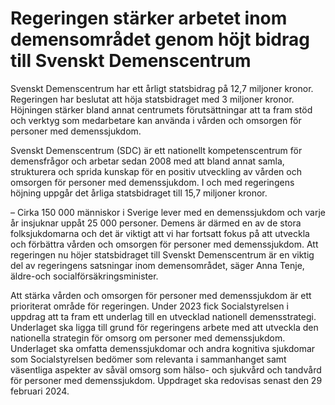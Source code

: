 # Regeringen stärker arbetet inom demensområdet genom höjt bidrag till Svenskt Demenscentrum

Svenskt Demenscentrum har ett årligt statsbidrag på 12,7 miljoner kronor. Regeringen har beslutat att höja statsbidraget med 3 miljoner kronor. Höjningen stärker bland annat centrumets förutsättningar att ta fram stöd och verktyg som medarbetare kan använda i vården och omsorgen för personer med demenssjukdom.

Svenskt Demenscentrum (SDC) är ett nationellt kompetenscentrum för demensfrågor och arbetar sedan 2008 med att bland annat samla, strukturera och sprida kunskap för en positiv utveckling av vården och omsorgen för personer med demenssjukdom. I och med regeringens höjning uppgår det årliga statsbidraget till 15,7 miljoner kronor.

– Cirka 150 000 människor i Sverige lever med en demenssjukdom och varje år insjuknar uppåt 25 000 personer. Demens är därmed en av de stora folksjukdomarna och det är viktigt att vi har fortsatt fokus på att utveckla och förbättra vården och omsorgen för personer med demenssjukdom. Att regeringen nu höjer statsbidraget till Svenskt Demenscentrum är en viktig del av regeringens satsningar inom demensområdet, säger Anna Tenje, äldre-och socialförsäkringsminister.

Att stärka vården och omsorgen för personer med demenssjukdom är ett prioriterat område för regeringen. Under 2023 fick Socialstyrelsen i uppdrag att ta fram ett underlag till en utvecklad nationell demensstrategi. Underlaget ska ligga till grund för regeringens arbete med att utveckla den nationella strategin för omsorg om personer med demenssjukdom. Underlaget ska omfatta demenssjukdomar och andra kognitiva sjukdomar som Socialstyrelsen bedömer som relevanta i sammanhanget samt väsentliga aspekter av såväl omsorg som hälso- och sjukvård och tandvård för personer med demenssjukdom. Uppdraget ska redovisas senast den 29 februari 2024.
